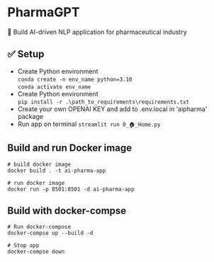 # PharmaGPT
:tada:  Build AI-driven NLP application for pharmaceutical industry


## :white_check_mark: Setup
- Create Python environment\
`conda create -n env_name python=3.10`\
`conda activate env_name`
- Create Python environment\
`pip install -r .\path_to_requirements\requirements.txt`
- Create your own OPENAI KEY and add to .env.local in 'aipharma' package
- Run app on terminal
`streamlit run 0_🏠_Home.py`

## Build and run Docker image
```
# build docker image
docker build . -t ai-pharma-app

# run docker image
docker run -p 8501:8501 -d ai-pharma-app 
```

## Build with docker-compse
```
# Run docker-compose
docker-compse up --build -d

# Stop app
docker-compse down
```